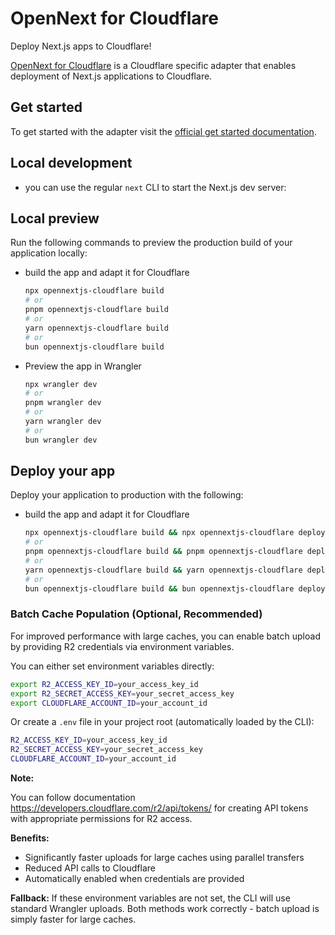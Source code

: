 # OpenNext for Cloudflare

Deploy Next.js apps to Cloudflare!

[OpenNext for Cloudflare](https://opennext.js.org/cloudflare) is a Cloudflare specific adapter that enables deployment of Next.js applications to Cloudflare.

## Get started

To get started with the adapter visit the [official get started documentation](https://opennext.js.org/cloudflare/get-started).

## Local development

- you can use the regular `next` CLI to start the Next.js dev server:

## Local preview

Run the following commands to preview the production build of your application locally:

- build the app and adapt it for Cloudflare

  ```bash
  npx opennextjs-cloudflare build
  # or
  pnpm opennextjs-cloudflare build
  # or
  yarn opennextjs-cloudflare build
  # or
  bun opennextjs-cloudflare build
  ```

- Preview the app in Wrangler

  ```bash
  npx wrangler dev
  # or
  pnpm wrangler dev
  # or
  yarn wrangler dev
  # or
  bun wrangler dev
  ```

## Deploy your app

Deploy your application to production with the following:

- build the app and adapt it for Cloudflare

  ```bash
  npx opennextjs-cloudflare build && npx opennextjs-cloudflare deploy
  # or
  pnpm opennextjs-cloudflare build && pnpm opennextjs-cloudflare deploy
  # or
  yarn opennextjs-cloudflare build && yarn opennextjs-cloudflare deploy
  # or
  bun opennextjs-cloudflare build && bun opennextjs-cloudflare deploy
  ```

### Batch Cache Population (Optional, Recommended)

For improved performance with large caches, you can enable batch upload by providing R2 credentials via environment variables.

You can either set environment variables directly:

```bash
export R2_ACCESS_KEY_ID=your_access_key_id
export R2_SECRET_ACCESS_KEY=your_secret_access_key
export CLOUDFLARE_ACCOUNT_ID=your_account_id
```

Or create a `.env` file in your project root (automatically loaded by the CLI):

```bash
R2_ACCESS_KEY_ID=your_access_key_id
R2_SECRET_ACCESS_KEY=your_secret_access_key
CLOUDFLARE_ACCOUNT_ID=your_account_id
```

**Note:**

You can follow documentation https://developers.cloudflare.com/r2/api/tokens/ for creating API tokens with appropriate permissions for R2 access.

**Benefits:**

- Significantly faster uploads for large caches using parallel transfers
- Reduced API calls to Cloudflare
- Automatically enabled when credentials are provided

**Fallback:**
If these environment variables are not set, the CLI will use standard Wrangler uploads. Both methods work correctly - batch upload is simply faster for large caches.
